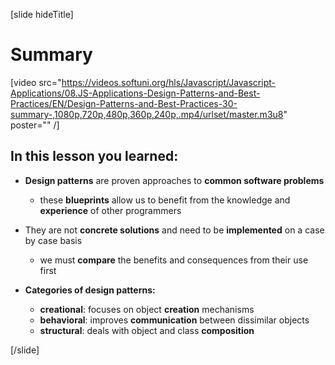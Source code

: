 [slide hideTitle]
# Summary

[video src="https://videos.softuni.org/hls/Javascript/Javascript-Applications/08.JS-Applications-Design-Patterns-and-Best-Practices/EN/Design-Patterns-and-Best-Practices-30-summary-,1080p,720p,480p,360p,240p,.mp4/urlset/master.m3u8" poster="" /]

## In this lesson you learned:

- **Design patterns** are proven approaches to **common software problems** 
  * these **blueprints** allow us to benefit from the knowledge and **experience** of other programmers 

- They are not **concrete solutions** and need to be **implemented** on a case by case basis 
  * we must **compare** the benefits and consequences from their use first

- **Categories of design patterns:**
    * **creational**: focuses on object **creation** mechanisms
    * **behavioral**: improves **communication** between dissimilar objects
    * **structural**: deals with object and class **composition**


[/slide]
